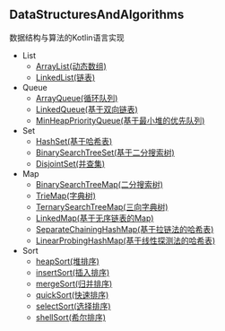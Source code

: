 ## DataStructuresAndAlgorithms
数据结构与算法的Kotlin语言实现
+ List
    + [ArrayList(动态数组)](https://gitee.com/youngzhang0530/DataStructuresAndAlgorithms/blob/master/src/main/kotlin/list/ArrayList.kt)
    + [LinkedList(链表)](https://gitee.com/youngzhang0530/DataStructuresAndAlgorithms/blob/master/src/main/kotlin/list/LinkedList.kt)
+ Queue
    + [ArrayQueue(循环队列)](https://gitee.com/youngzhang0530/DataStructuresAndAlgorithms/blob/master/src/main/kotlin/queue/ArrayQueue.kt)
    + [LinkedQueue(基于双向链表)](https://gitee.com/youngzhang0530/DataStructuresAndAlgorithms/blob/master/src/main/kotlin/queue/LinkedQueue.kt)
    + [MinHeapPriorityQueue(基于最小堆的优先队列)](https://gitee.com/youngzhang0530/DataStructuresAndAlgorithms/blob/master/src/main/kotlin/queue/MinHeapPriorityQueue.kt)
+ Set
    + [HashSet(基于哈希表)](https://gitee.com/youngzhang0530/DataStructuresAndAlgorithms/blob/master/src/main/kotlin/set/HashSet.kt)
    + [BinarySearchTreeSet(基于二分搜索树)](https://gitee.com/youngzhang0530/DataStructuresAndAlgorithms/blob/master/src/main/kotlin/set/BinarySearchTreeSet.kt)
    + [DisjointSet(并查集)](https://gitee.com/youngzhang0530/DataStructuresAndAlgorithms/blob/master/src/main/kotlin/set/DisjointSet.kt)
+ Map
    + [BinarySearchTreeMap(二分搜索树)](https://gitee.com/youngzhang0530/DataStructuresAndAlgorithms/blob/master/src/main/kotlin/map/BinarySearchTreeMap.kt)
    + [TrieMap(字典树)](https://gitee.com/youngzhang0530/DataStructuresAndAlgorithms/blob/master/src/main/kotlin/map/TrieMap.kt)
    + [TernarySearchTreeMap(三向字典树)](https://gitee.com/youngzhang0530/DataStructuresAndAlgorithms/blob/master/src/main/kotlin/map/TernarySearchTreeMap.kt)
    + [LinkedMap(基于无序链表的Map)](https://gitee.com/youngzhang0530/DataStructuresAndAlgorithms/blob/master/src/main/kotlin/map/LinkedMap.kt)
    + [SeparateChainingHashMap(基于拉链法的哈希表)](https://gitee.com/youngzhang0530/DataStructuresAndAlgorithms/blob/master/src/main/kotlin/map/SeparateChainingHashMap.kt)
    + [LinearProbingHashMap(基于线性探测法的哈希表)](https://gitee.com/youngzhang0530/DataStructuresAndAlgorithms/blob/master/src/main/kotlin/map/LinearProbingHashMap.kt)
+ Sort
    + [heapSort(堆排序)](https://gitee.com/youngzhang0530/DataStructuresAndAlgorithms/blob/master/src/main/kotlin/sort/heapSort.kt)
    + [insertSort(插入排序)](https://gitee.com/youngzhang0530/DataStructuresAndAlgorithms/blob/master/src/main/kotlin/sort/insertSort.kt)
    + [mergeSort(归并排序)](https://gitee.com/youngzhang0530/DataStructuresAndAlgorithms/blob/master/src/main/kotlin/sort/mergeSort.kt)
    + [quickSort(快速排序)](https://gitee.com/youngzhang0530/DataStructuresAndAlgorithms/blob/master/src/main/kotlin/sort/quickSort.kt)
    + [selectSort(选择排序)](https://gitee.com/youngzhang0530/DataStructuresAndAlgorithms/blob/master/src/main/kotlin/sort/selectSort.kt)
    + [shellSort(希尔排序)](https://gitee.com/youngzhang0530/DataStructuresAndAlgorithms/blob/master/src/main/kotlin/sort/shellSort.kt)